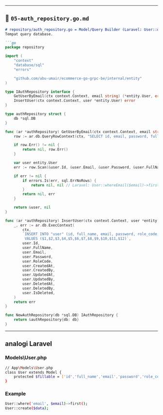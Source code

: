 
---

## 📖 `05-auth_repository.go.md`

```markdown
# repository/auth_repository.go = Model/Query Builder (Laravel: User::query())
Tempat query database.

```go
package repository

import (
	"context"
	"database/sql"
	"errors"

	"github.com/abu-umair/ecommerce-go-grpc-be/internal/entity"
)

type IAuthRepository interface {
	GetUserByEmail(ctx context.Context, email string) (*entity.User, error)
	InsertUser(ctx context.Context, user *entity.User) error
}

type authRepository struct {
	db *sql.DB
}

func (ar *authRepository) GetUserByEmail(ctx context.Context, email string) (*entity.User, error) {
	row := ar.db.QueryRowContext(ctx, "SELECT id, email, password, full_name FROM \"user\" WHERE email = $1 AND is_deleted = false", email)

	if row.Err() != nil {
		return nil, row.Err()
	}

	var user entity.User
	err := row.Scan(&user.Id, &user.Email, &user.Password, &user.FullName)

	if err != nil {
		if errors.Is(err, sql.ErrNoRows) {
			return nil, nil // Laravel: User::whereEmail($email)->first() ?? null
		}
		return nil, err
	}

	return &user, nil
}

func (ar *authRepository) InsertUser(ctx context.Context, user *entity.User) error {
	_, err := ar.db.ExecContext(
		ctx,
		`INSERT INTO "user" (id, full_name, email, password, role_code, created_at, created_by, updated_at, updated_by, deleted_at, deleted_by, is_deleted)
		 VALUES ($1,$2,$3,$4,$5,$6,$7,$8,$9,$10,$11,$12)`,
		user.Id,
		user.FullName,
		user.Email,
		user.Password,
		user.RoleCode,
		user.CreatedAt,
		user.CreatedBy,
		user.UpdatedAt,
		user.UpdatedBy,
		user.DeletedAt,
		user.DeletedBy,
		user.IsDeleted,
	)
	return err
}

func NewAuthRepository(db *sql.DB) IAuthRepository {
	return &authRepository{db: db}
}
```
---

## analogi Laravel
### Models\User.php
```bash
// App\Models\User.php
class User extends Model {
    protected $fillable = ['id','full_name','email','password','role_code','created_at','created_by'];
}

```

### Example
```bash
User::where('email', $email)->first();
User::create($data);


```